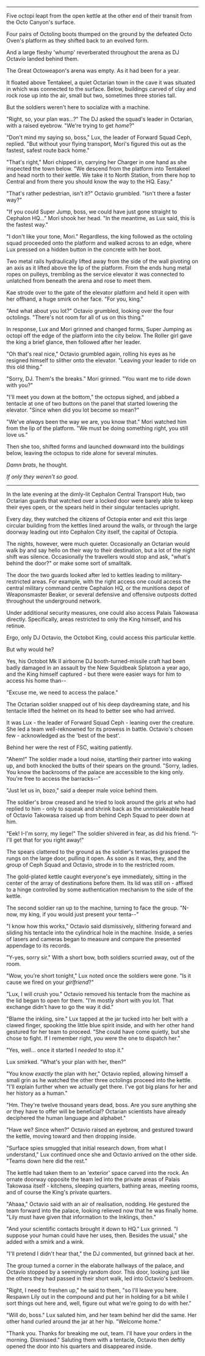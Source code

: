 ***

Five octopi leapt from the open kettle at the other end of their transit from the Octo Canyon's surface.

Four pairs of Octoling boots thumped on the ground by the defeated Octo Oven's platform as they shifted back to an evolved form.

And a large fleshy 'whump' reverberated throughout the arena as DJ Octavio landed behind them.

The Great Octoweapon's arena was empty. As it had been for a year.

It floated above Tentakeel, a quiet Octarian town in the cave it was situated in which was connected to the surface. Below, buildings carved of clay and rock rose up into the air, small but two, sometimes three stories tall. 

But the soldiers weren't here to socialize with a machine.

"Right, so, your plan was...?" The DJ asked the squad's leader in Octarian, with a raised eyebrow. "We're trying to get *home*?"

"Don't mind my saying so, boss," Lux, the leader of Forward Squad Ceph, replied. "But without your flying transport, Mori's figured this out as the fastest, safest route back home."

"That's right," Mori chipped in, carrying her Charger in one hand as she inspected the town below. "We descend from the platform into Tentakeel and head north to their kettle. We take it to North Station, from there hop to Central and from there you should know the way to the HQ. Easy."

"That's rather pedestrian, isn't it?" Octavio grumbled. "Isn't there a faster way?"

"If you could Super Jump, boss, we could have just gone straight to Cephalon HQ..." Mori shook her head. "In the meantime, as Lux said, this is the fastest way."

"I don't like your tone, Mori." Regardless, the king followed as the octoling squad proceeded onto the platform and walked across to an edge, where Lux pressed on a hidden button in the concrete with her boot.

Two metal rails hydraulically lifted away from the side of the wall pivoting on an axis as it lifted above the lip of the platform. From the ends hung metal ropes on pulleys, trembling as the service elevator it was connected to unlatched from beneath the arena and rose to meet them.

Kae strode over to the gate of the elevator platform and held it open with her offhand, a huge smirk on her face. "For you, king."

"And what about you lot?" Octavio grumbled, looking over the four octolings. "There's not room for all of us on this thing."

In response, Lux and Mori grinned and changed forms, Super Jumping as octopi off the edge of the platform into the city below. The Roller girl gave the king a brief glance, then followed after her leader.

"Oh that's real nice," Octavio grumbled again, rolling his eyes as he resigned himself to slither onto the elevator. "Leaving your leader to ride on this old thing."

"Sorry, DJ. Them's the breaks." Mori grinned. "You want me to ride down with you?"

"I'll meet you down at the bottom," the octopus sighed, and jabbed a tentacle at one of two buttons on the panel that started lowering the elevator. "Since when did you lot become so mean?"

"We've *always* been the way we are, you know that." Mori watched him from the lip of the platform. "We must be doing something right, you still love us."

Then she too, shifted forms and launched downward into the buildings below, leaving the octopus to ride alone for several minutes.

*Damn brats*, he thought.

*If only they weren't so good.*

***

In the late evening at the dimly-lit Cephalon Central Transport Hub, two Octarian guards that watched over a locked door were barely able to keep their eyes open, or the spears held in their singular tentacles upright.

Every day, they watched the citizens of Octopia enter and exit this large circular building from the kettles lined around the walls, or through the large doorway leading out into Cephalon City itself, the capital of Octopia.

The nights, however, were much quieter. Occasionally an Octarian would walk by and say hello on their way to their destination, but a lot of the night shift was silence. Occasionally the travellers would stop and ask, "what's behind the door?" or make some sort of smalltalk.

The door the two guards looked after led to kettles leading to military-restricted areas. For example, with the right access one could access the central military command centre Cephalon HQ, or the munitions depot of Weaponsmaster Beaker, or several defensive and offensive outposts dotted throughout the underground network.

Under additional security measures, one could also access Palais Takowasa directly. Specifically, areas restricted to only the King himself, and his retinue.

Ergo, only DJ Octavio, the Octobot King, could access this particular kettle.

But why would he?

Yes, his Octobot Mk II airborne DJ booth-turned-missile craft had been badly damaged in an assault by the New Squidbeak Splatoon a year ago, and the King himself captured - but there were easier ways for him to access his home than--

"Excuse me, we need to access the palace."

The Octarian soldier snapped out of his deep daydreaming state, and his tentacle lifted the helmet on its head to better see who had arrived.

It was Lux - the leader of Forward Squad Ceph - leaning over the creature. She led a team well-reknowned for its prowess in battle. Octavio's chosen few - acknowledged as the 'best of the best'.

Behind her were the rest of FSC, waiting patiently.

"Ahem!" The soldier made a loud noise, startling their partner into waking up, and both knocked the butts of their spears on the ground. "Sorry, ladies. You know the backrooms of the palace are accessible to the king only. You're free to access the barracks--"

"Just let us in, bozo," said a deeper male voice behind them.

The soldier's brow creased and he tried to look around the girls at who had replied to him - only to squeak and shrink back as the unmistakeable head of Octavio Takowasa raised up from behind Ceph Squad to peer down at him.

"Eek! I-I'm sorry, my liege!" The soldier shivered in fear, as did his friend. "I-I'll get that for you right away!"

The spears clattered to the ground as the soldier's tentacles grasped the rungs on the large door, pulling it open. As soon as it was, they, and the group of Ceph Squad and Octavio, strode in to the restricted room.

The gold-plated kettle caught everyone's eye immediately, sitting in the center of the array of destinations before them. Its lid was still on - affixed to a hinge controlled by some authentication mechanism to the side of the kettle.

The second soldier ran up to the machine, turning to face the group. "N-now, my king, if you would just present your tenta--"

"I know how this works," Octavio said dismissively, slithering forward and sliding his tentacle into the cylindrical hole in the machine. Inside, a series of lasers and cameras began to measure and compare the presented appendage to its records.

"Y-yes, sorry sir." With a short bow, both soldiers scurried away, out of the room.

"Wow, you're short tonight," Lux noted once the soldiers were gone. "Is it cause we fired on your *girlfriend*?"

"Lux, I will crush you." Octavio removed his tentacle from the machine as the lid began to open for them. "I'm mostly short with you lot. That exchange didn't have to go the way it did."

"Blame the inkling, sire." Lux tapped at the jar tucked into her belt with a clawed finger, spooking the little blue spirit inside, and with her other hand gestured for her team to proceed. "She could have come quietly, but she chose to fight. If I remember right, *you* were the one to dispatch her."

"Yes, well... once it started I *needed* to stop it."

Lux smirked. "What's your plan with her, then?"

"You know *exactly* the plan with her," Octavio replied, allowing himself a small grin as he watched the other three octolings proceed into the kettle. "I'll explain further when we actually get there. I've got big plans for her and her history as a human."

"Hm. They're twelve thousand years dead, boss. Are you sure anything she *or* they have to offer will be beneficial? Octarian scientists have already deciphered the human language and alphabet."

"Have we? Since when?" Octavio raised an eyebrow, and gestured toward the kettle, moving toward and then dropping inside.

"Surface spies smuggled that initial research down, from what I understand," Lux continued once she and Octavio arrived on the other side. "Teams down here did the rest."

The kettle had taken them to an 'exterior' space carved into the rock. An ornate doorway opposite the team led into the private areas of Palais Takowasa itself - kitchens, sleeping quarters, bathing areas, meeting rooms, and of course the King's private quarters.

"Ahaaa," Octavio said with an air of realisation, nodding. He gestured the team forward into the palace, looking relieved now that he was finally home. "Lily must have given that information to the Inklings, then."

"And your scientific contacts brought it down to HQ." Lux grinned. "I suppose your human could have her uses, then. Besides the usual," she added with a smirk and a wink.

"I'll pretend I didn't hear that," the DJ commented, but grinned back at her.

The group turned a corner in the elaborate hallways of the palace, and Octavio stopped by a seemingly random door. This door, looking just like the others they had passed in their short walk, led into Octavio's bedroom.

"Right, I need to freshen up," he said to them, "so I'll leave you here. Respawn Lily out in the compound and put her in holding for a bit while I sort things out here and, well, figure out what we're going to do with her."

"Will do, boss." Lux saluted him, and her team behind her did the same. Her other hand curled around the jar at her hip. "Welcome home."

"Thank you. Thanks for breaking me out, team. I'll have your orders in the morning. Dismissed." Saluting them with a tentacle, Octavio then deftly opened the door into his quarters and disappeared inside.